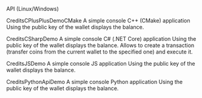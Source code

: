 API (Linux/Windows)


CreditsCPlusPlusDemoCMake
A simple console C++ (CMake) application
Using the public key of the wallet displays the balance.

CreditsCSharpDemo
A simple console C# (.NET Core) application
Using the public key of the wallet displays the balance.
Allows to create a transaction (transfer coins from the current wallet to the specified one) and execute it.

CreditsJSDemo
A simple console JS application
Using the public key of the wallet displays the balance.

CreditsPythonApiDemo
A simple console Python application
Using the public key of the wallet displays the balance.

